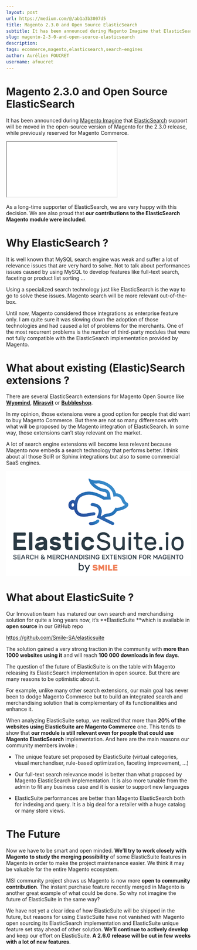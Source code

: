 ```yaml
---
layout: post
url: https://medium.com/@/ab1a3b3007d5
title: Magento 2.3.0 and Open Source ElasticSearch
subtitle: It has been announced during Magento Imagine that ElasticSearch support will be moved in the open-source version of Magento for the 2.3.0…
slug: magento-2-3-0-and-open-source-elasticsearch
description: 
tags: ecommerce,magento,elasticsearch,search-engines
author: Aurélien FOUCRET
username: afoucret
---
```


# Magento 2.3.0 and Open Source ElasticSearch

It has been announced during [Magento Imagine](https://imagine.magento.com/) that [ElasticSearch](https://www.elastic.co/fr/) support will be moved in the open-source version of Magento for the 2.3.0 release, while previously reserved for Magento Commerce.

<iframe src="/assets/images/posts/f222b4e422fd9c637290ea42ece84764.html"></iframe>

As a long-time supporter of ElasticSearch, we are very happy with this decision. We are also proud that **our contributions to the ElasticSearch Magento module were included**.

# Why ElasticSearch ?

It is well known that MySQL search engine was weak and suffer a lot of relevance issues that are very hard to solve. Not to talk about performances issues caused by using MySQL to develop features like full-text search, faceting or product list sorting …

Using a specialized search technology just like ElasticSearch is the way to go to solve these issues. Magento search will be more relevant out-of-the-box.

Until now, Magento considered those integrations as enterprise feature only. I am quite sure it was slowing down the adoption of those technologies and had caused a lot of problems for the merchants. One of the most recurrent problems is the number of third-party modules that were not fully compatible with the ElasticSearch implementation provided by Magento.

# What about existing (Elastic)Search extensions ?

There are several ElasticSearch extensions for Magento Open Source like [**Wyomind**](https://www.wyomind.com/fr/magento2/elastic-search-magento.html), [**Mirasvit**](https://mirasvit.com/magento-2-extensions/elastic-search-ultimate.html) or [**Bubbleshop**](https://www.bubbleshop.net/fr/magento2-elasticsearch.html).

In my opinion, those extensions were a good option for people that did want to buy Magento Commerce. But there are not so many differences with what will be proposed by the Magento integration of ElasticSearch. In some way, those extensions can’t stay relevant on the market.

A lot of search engine extensions will become less relevant because Magento now embeds a search technology that performs better. I think about all those SolR or Sphinx integrations but also to some commercial SaaS engines.

![](/assets/images/posts/1*WATj-MWqAZ-fljJEEIZqVA.png)

# What about ElasticSuite ?

Our Innovation team has matured our own search and merchandising solution for quite a long years now, it’s **ElasticSuite **which is available in **open source** in our GitHub repo

https://github.com/Smile-SA/elasticsuite

The solution gained a very strong traction in the community with **more than 1000 websites using it** and will reach **100 000 downloads in few days**.

The question of the future of ElasticSuite is on the table with Magento releasing its ElasticSearch implementation in open source. But there are many reasons to be optimistic about it.

For example, unlike many other search extensions, our main goal has never been to dodge Magento Commerce but to build an integrated search and merchandising solution that is complementary of its functionalities and enhance it.

When analyzing ElasticSuite setup, we realized that more than **20% of the websites using ElasticSuite are Magento Commerce** one. This tends to show that **our module is still relevant even for people that could use Magento ElasticSearch** implementation. And here are the main reasons our community members invoke :

* The unique feature set proposed by ElasticSuite (virtual categories, visual merchandiser, rule-based optimization, faceting improvement, …)

* Our full-text search relevance model is better than what proposed by Magento ElasticSearch implementation. It is also more tunable from the admin to fit any business case and it is easier to support new languages

* ElasticSuite performances are better than Magento ElasticSearch both for indexing and query. It is a big deal for a retailer with a huge catalog or many store views.

# The Future

Now we have to be smart and open minded. **We’ll try to work closely with Magento to study the merging possibility** of some ElasticSuite features in Magento in order to make the project maintenance easier. We think it may be valuable for the entire Magento ecosystem.

MSI community project shows us Magento is now more **open to community contribution**. The instant purchase feature recently merged in Magento is another great example of what could be done. So why not imagine the future of ElasticSuite in the same way?

We have not yet a clear idea of how ElasticSuite will be shipped in the future, but reasons for using ElasticSuite have not vanished with Magento open sourcing its ElasticSearch implementation and ElasticSuite unique feature set stay ahead of other solution. **We’ll continue to actively develop** and keep our effort on ElasticSuite. **A 2.6.0 release will be out in few weeks with a lot of new features**.


